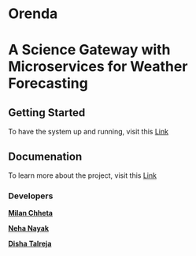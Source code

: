# Orenda

# A Science Gateway with Microservices for Weather Forecasting

## Getting Started

To have the system up and running, visit this [Link](https://github.com/airavata-courses/Orenda/wiki/Orenda)

## Documenation

To learn more about the project, visit this [Link](https://github.com/airavata-courses/Orenda/wiki/Home)

### Developers

 [**Milan Chheta**](https://github.com/milanchheta)

 [**Neha Nayak**](https://github.com/nmnayak)

 [**Disha Talreja**](https://github.com/DishaTalreja3)

